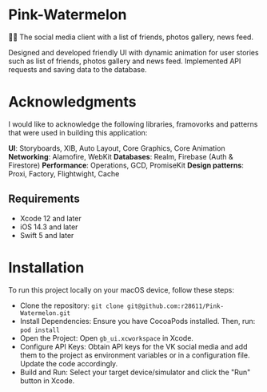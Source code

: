 # Pink-Watermelon
💬📱 The social media client with a list of friends, photos gallery, news feed. 

Designed and developed friendly UI with dynamic animation for user stories such as list of friends, photos gallery and news feed. Implemented API requests and saving data to the database. 

# Acknowledgments

I would like to acknowledge the following libraries, framovorks and patterns that were used in building this application:

**UI**: Storyboards, XIB, Auto Layout, Core Graphics, Core Animation
**Networking**: Alamofire, WebKit
**Databases**: Realm, Firebase (Auth & Firestore)
**Performance**: Operations, GCD, PromiseKit
**Design patterns**: Proxi, Factory, Flightwight, Cache

## Requirements

- Xcode 12 and later
- iOS 14.3 and later
- Swift 5 and later

# Installation

To run this project locally on your macOS device, follow these steps:

- Clone the repository:
```git clone git@github.com:r28611/Pink-Watermelon.git```
- Install Dependencies:
Ensure you have CocoaPods installed. Then, run:
```pod install```
- Open the Project:
Open `gb_ui.xcworkspace` in Xcode.
- Configure API Keys:
Obtain API keys for the VK social media and add them to the project as environment variables or in a configuration file. Update the code accordingly.
- Build and Run:
Select your target device/simulator and click the "Run" button in Xcode.
